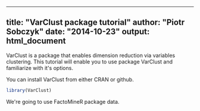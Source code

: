 <!--
%\VignetteEngine{knitr}
%\VignetteIndexEntry{VarClust tutorial}
-->

---
title: "VarClust package tutorial"
author: "Piotr Sobczyk"
date: "2014-10-23"
output: html_document
---

VarClust is a package that enables dimension
reduction via variables clustering.
This tutorial will enable you to use package VarClust and
familiarize with it's options.

You can install VarClust from either CRAN or github.


```r
library(VarClust)
```

We're going to use FactoMineR package data.


